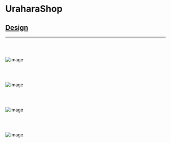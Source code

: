 # UraharaShop

<a href='https://www.figma.com/community/file/1186164690160162057'><h2>Design</h2></a>

<hr>

<br><br>

![image](https://user-images.githubusercontent.com/82625479/208299514-97874785-6e52-4560-a755-9f588b7a234f.png)

<br><br>

![image](https://user-images.githubusercontent.com/82625479/208299548-50c1bd60-cd2f-4fa6-8047-a2732cae4b95.png)

<br><br>

![image](https://user-images.githubusercontent.com/82625479/208446863-efed92c1-fec6-4fe7-a864-dd7e3f69a486.png)

<br><br>

![image](https://user-images.githubusercontent.com/82625479/208446953-f428452b-6a1b-467f-b6ef-eff0d478c6a3.png)
